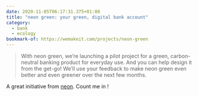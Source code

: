 ```yaml
---
date: 2020-11-05T06:17:31.375+01:00
title: "neon green: your green, digital bank account"
category:
  - bank
  - ecology
bookmark-of: https://wemakeit.com/projects/neon-green
---
```

> With neon green, we’re launching a pilot project for a green, carbon-neutral banking product for everyday use. And you can help design it from the get-go! We’ll use your feedback to make neon green even better and even greener over the next few months.

A great initiative from [neon](https://www.neon-free.ch/). Count me in !
